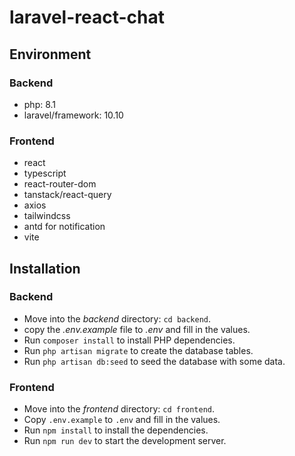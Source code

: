 # laravel-react-chat

## Environment

### Backend

- php: 8.1
- laravel/framework: 10.10

### Frontend

- react
- typescript
- react-router-dom
- tanstack/react-query
- axios
- tailwindcss
- antd for notification
- vite

## Installation

### Backend

- Move into the _backend_ directory: `cd backend`.
- copy the _.env.example_ file to _.env_ and fill in the values.
- Run `composer install` to install PHP dependencies.
- Run `php artisan migrate` to create the database tables.
- Run `php artisan db:seed` to seed the database with some data.

### Frontend

- Move into the _frontend_ directory: `cd frontend`.
- Copy `.env.example` to `.env` and fill in the values.
- Run `npm install` to install the dependencies.
- Run `npm run dev` to start the development server.
